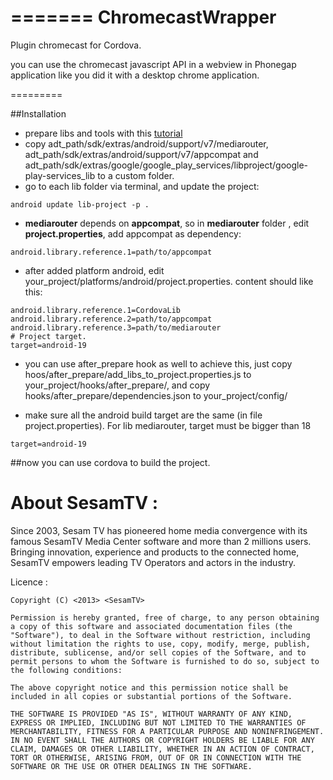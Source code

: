 =======
ChromecastWrapper
=================

Plugin chromecast for Cordova.

you can use the chromecast javascript API in a webview in Phonegap application like you did it with a desktop chrome application.
 
=========

##Installation

* prepare libs and tools with this [tutorial](https://developers.google.com/cast/docs/android_sender)
* copy adt_path/sdk/extras/android/support/v7/mediarouter, adt_path/sdk/extras/android/support/v7/appcompat and adt_path/sdk/extras/google/google_play_services/libproject/google-play-services_lib to a custom folder.
* go to each lib folder via terminal, and update the project:
```   
android update lib-project -p .
```
* **mediarouter** depends on **appcompat**, so in **mediarouter** folder , edit **project.properties**, add appcompat as dependency:
```
android.library.reference.1=path/to/appcompat
```
* after added platform android, edit your_project/platforms/android/project.properties. content should like this:
```
android.library.reference.1=CordovaLib
android.library.reference.2=path/to/appcompat
android.library.reference.3=path/to/mediarouter
# Project target.
target=android-19
```
* you can use after_prepare hook as well to achieve this, just copy  hoos/after_prepare/add_libs_to_project.properties.js to your_project/hooks/after_prepare/,
and copy hooks/after_prepare/dependencies.json to your_project/config/

* make sure all the android build target are the same (in file project.properties). For lib mediarouter, target must be bigger than 18
```
target=android-19
```
##now you can use cordova to build the project.



About SesamTV : 
==========
Since 2003, Sesam TV has pioneered home media convergence with its famous SesamTV Media Center software and more than 2 millions users.  Bringing innovation, experience and products to the connected home, SesamTV empowers leading TV Operators and actors in the industry.

Licence : 

    Copyright (C) <2013> <SesamTV>

    Permission is hereby granted, free of charge, to any person obtaining a copy of this software and associated documentation files (the "Software"), to deal in the Software without restriction, including without limitation the rights to use, copy, modify, merge, publish, distribute, sublicense, and/or sell copies of the Software, and to permit persons to whom the Software is furnished to do so, subject to the following conditions:

    The above copyright notice and this permission notice shall be included in all copies or substantial portions of the Software.

    THE SOFTWARE IS PROVIDED "AS IS", WITHOUT WARRANTY OF ANY KIND, EXPRESS OR IMPLIED, INCLUDING BUT NOT LIMITED TO THE WARRANTIES OF MERCHANTABILITY, FITNESS FOR A PARTICULAR PURPOSE AND NONINFRINGEMENT. IN NO EVENT SHALL THE AUTHORS OR COPYRIGHT HOLDERS BE LIABLE FOR ANY CLAIM, DAMAGES OR OTHER LIABILITY, WHETHER IN AN ACTION OF CONTRACT, TORT OR OTHERWISE, ARISING FROM, OUT OF OR IN CONNECTION WITH THE SOFTWARE OR THE USE OR OTHER DEALINGS IN THE SOFTWARE.
